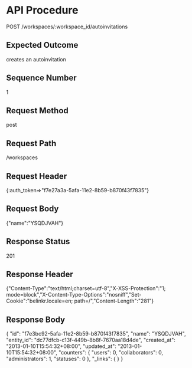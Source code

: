 # API Procedure
POST /workspaces/:workspace_id/autoinvitations
## Expected Outcome
creates an autoinvitation
## Sequence Number
1
## Request Method
post
## Request Path
/workspaces
## Request Header
{:auth_token=>"f7e27a3a-5afa-11e2-8b59-b870f43f7835"}
## Request Body
{"name":"YSQDJVAH"}

## Response Status
201
## Response Header
{"Content-Type":"text/html;charset=utf-8","X-XSS-Protection":"1; mode=block","X-Content-Type-Options":"nosniff","Set-Cookie":"belinkr.locale=en; path=/","Content-Length":"281"}

## Response Body
{
  "id": "f7e3bc92-5afa-11e2-8b59-b870f43f7835",
  "name": "YSQDJVAH",
  "entity_id": "dc77dfcb-c13f-449b-8b8f-7670aa18d4de",
  "created_at": "2013-01-10T15:54:32+08:00",
  "updated_at": "2013-01-10T15:54:32+08:00",
  "counters": {
    "users": 0,
    "collaborators": 0,
    "administrators": 1,
    "statuses": 0
  },
  "_links": {
  }
}
